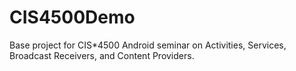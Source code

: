 # CIS4500Demo
Base project for CIS*4500 Android seminar on Activities, Services, Broadcast Receivers, and Content Providers.
